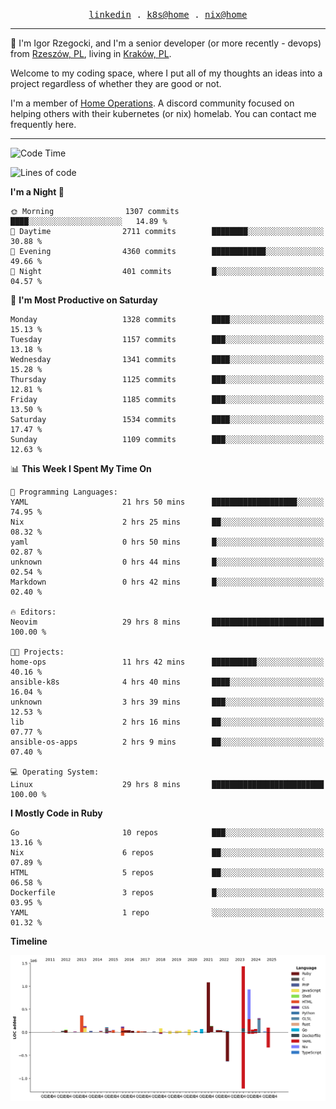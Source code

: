 <p align="center">
  <samp>
    <a href="https://www.linkedin.com/in/ajgon">linkedin</a> .
    <a href="https://github.com/deedee-ops/k8s-gitops">k8s@home</a> .
    <a href="https://github.com/deedee-ops/nixlab">nix@home</a>
  </samp>
</p>

----------------------------------------------------------------

:wave: I'm Igor Rzegocki, and I'm a senior developer (or more recently - devops) from [Rzeszów, PL](https://en.wikipedia.org/wiki/Rzesz%C3%B3w), living in [Kraków, PL](https://en.wikipedia.org/wiki/Krak%C3%B3w).

Welcome to my coding space, where I put all of my thoughts an ideas into a project regardless of whether they are good or not.

I'm a member of [Home Operations](https://discord.gg/home-operations). A discord community focused on helping others with their kubernetes (or nix) homelab. You can contact me frequently here.

----------------------------------------------------------------

<!--START_SECTION:waka-->
![Code Time](http://img.shields.io/badge/Code%20Time-638%20hrs%2053%20mins-blue)

![Lines of code](https://img.shields.io/badge/From%20Hello%20World%20I%27ve%20Written-5.7%20million%20lines%20of%20code-blue)

**I'm a Night 🦉** 

```text
🌞 Morning                1307 commits        ████░░░░░░░░░░░░░░░░░░░░░   14.89 % 
🌆 Daytime                2711 commits        ████████░░░░░░░░░░░░░░░░░   30.88 % 
🌃 Evening                4360 commits        ████████████░░░░░░░░░░░░░   49.66 % 
🌙 Night                  401 commits         █░░░░░░░░░░░░░░░░░░░░░░░░   04.57 % 
```
📅 **I'm Most Productive on Saturday** 

```text
Monday                   1328 commits        ████░░░░░░░░░░░░░░░░░░░░░   15.13 % 
Tuesday                  1157 commits        ███░░░░░░░░░░░░░░░░░░░░░░   13.18 % 
Wednesday                1341 commits        ████░░░░░░░░░░░░░░░░░░░░░   15.28 % 
Thursday                 1125 commits        ███░░░░░░░░░░░░░░░░░░░░░░   12.81 % 
Friday                   1185 commits        ███░░░░░░░░░░░░░░░░░░░░░░   13.50 % 
Saturday                 1534 commits        ████░░░░░░░░░░░░░░░░░░░░░   17.47 % 
Sunday                   1109 commits        ███░░░░░░░░░░░░░░░░░░░░░░   12.63 % 
```


📊 **This Week I Spent My Time On** 

```text
💬 Programming Languages: 
YAML                     21 hrs 50 mins      ███████████████████░░░░░░   74.95 % 
Nix                      2 hrs 25 mins       ██░░░░░░░░░░░░░░░░░░░░░░░   08.32 % 
yaml                     0 hrs 50 mins       █░░░░░░░░░░░░░░░░░░░░░░░░   02.87 % 
unknown                  0 hrs 44 mins       █░░░░░░░░░░░░░░░░░░░░░░░░   02.54 % 
Markdown                 0 hrs 42 mins       █░░░░░░░░░░░░░░░░░░░░░░░░   02.40 % 

🔥 Editors: 
Neovim                   29 hrs 8 mins       █████████████████████████   100.00 % 

🐱‍💻 Projects: 
home-ops                 11 hrs 42 mins      ██████████░░░░░░░░░░░░░░░   40.16 % 
ansible-k8s              4 hrs 40 mins       ████░░░░░░░░░░░░░░░░░░░░░   16.04 % 
unknown                  3 hrs 39 mins       ███░░░░░░░░░░░░░░░░░░░░░░   12.53 % 
lib                      2 hrs 16 mins       ██░░░░░░░░░░░░░░░░░░░░░░░   07.77 % 
ansible-os-apps          2 hrs 9 mins        ██░░░░░░░░░░░░░░░░░░░░░░░   07.40 % 

💻 Operating System: 
Linux                    29 hrs 8 mins       █████████████████████████   100.00 % 
```

**I Mostly Code in Ruby** 

```text
Go                       10 repos            ███░░░░░░░░░░░░░░░░░░░░░░   13.16 % 
Nix                      6 repos             ██░░░░░░░░░░░░░░░░░░░░░░░   07.89 % 
HTML                     5 repos             ██░░░░░░░░░░░░░░░░░░░░░░░   06.58 % 
Dockerfile               3 repos             █░░░░░░░░░░░░░░░░░░░░░░░░   03.95 % 
YAML                     1 repo              ░░░░░░░░░░░░░░░░░░░░░░░░░   01.32 % 
```



**Timeline**

![Lines of Code chart](https://raw.githubusercontent.com/ajgon/ajgon/master/assets/bar_graph.png)


<!--END_SECTION:waka-->
